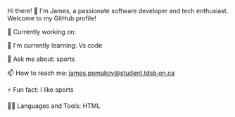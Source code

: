 Hi there! 👋
I'm James, a passionate software developer and tech enthusiast. Welcome to my GitHub profile!

🔭 Currently working on: 

🌱 I'm currently learning: Vs code

💬 Ask me about: sports

📫 How to reach me: james.pomakov@student.tdsb.on.ca

⚡ Fun fact: I like sports

👨‍💻 Languages and Tools: HTML
